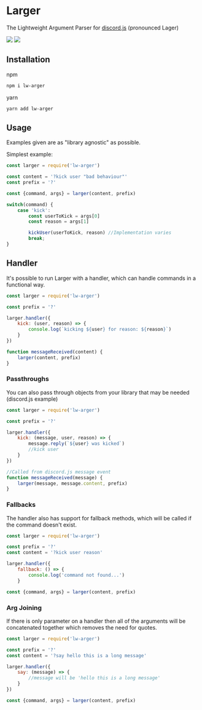 # Larger
The Lightweight Argument Parser for <a href="https://github.com/discordjs/discord.js/">discord.js</a> (pronounced Lager)

<p>
    <a href="https://www.npmjs.com/package/lw-arger "><img src="https://img.shields.io/npm/dw/lw-arger.svg" /></a>
    <a href="https://www.npmjs.com/package/lw-arger "><img src="https://img.shields.io/npm/v/lw-arger.svg" /></a>
</p>

## Installation

npm

```sh
npm i lw-arger
```

yarn

```sh
yarn add lw-arger
```

## Usage

Examples given are as "library agnostic" as possible.

Simplest example:

```js
const larger = require('lw-arger')

const content = '?kick user "bad behaviour"'
const prefix = '?'

const {command, args} = larger(content, prefix)

switch(command) {
    case 'kick':
        const userToKick = args[0]
        const reason = args[1]

        kickUser(userToKick, reason) //Implementation varies
        break;
}
```

## Handler

It's possible to run Larger with a handler, which can handle commands in a functional way.

```js
const larger = require('lw-arger')

const prefix = '?'

larger.handler({
    kick: (user, reason) => {
        console.log(`kicking ${user} for reason: ${reason}`)
    }
})

function messageReceived(content) {
    larger(content, prefix)
}
```

### Passthroughs

You can also pass through objects from your library that may be needed (discord.js example)

```js
const larger = require('lw-arger')

const prefix = '?'

larger.handler({
    kick: (message, user, reason) => {
        message.reply(`${user} was kicked`)
        //kick user
    }
})

//Called from discord.js message event
function messageReceived(message) {
    larger(message, message.content, prefix)
}
```

### Fallbacks

The handler also has support for fallback methods, which will be called if the command doesn't exist.

```js
const larger = require('lw-arger')

const prefix = '?'
const content = '?kick user reason'

larger.handler({
    fallback: () => {
        console.log('command not found...')
    }

const {command, args} = larger(content, prefix)
```

### Arg Joining
If there is only parameter on a handler then all of the arguments will be concatenated together which removes the need for quotes.

```js
const larger = require('lw-arger')

const prefix = '?'
const content = '?say hello this is a long message'

larger.handler({
    say: (message) => {
        //message will be 'hello this is a long message'
    }
})

const {command, args} = larger(content, prefix)
```
